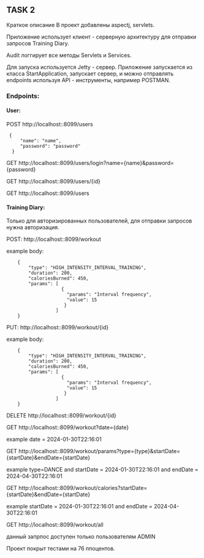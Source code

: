 ## TASK 2
Краткое описание
В проект добавлены aspectj, servlets.

Приложение использует клиент - серверную архитектуру для отправки запросов Training Diary.

Audit логгирует все методы Servlets и Services.

Для запуска используется Jetty - сервер. Приложение запускается из класса StartApplication, запускает сервер, и можно отправлять endpoints используя API - инструменты, например POSTMAN.

### Endpoints:

#### User:

POST http://localhost::8099/users

     {
         "name": "name",
         "password": "password"
      }

GET http://localhost::8099/users/login?name={name}&password={password}

GET http://localhost::8099/users/{id}

GET http://localhost::8099/users

#### Training Diary:

Только для авторизированных пользователей, для отправки запросов нужна авторизация.

POST: http://localhost::8099/workout

example body:

        {    
            "type": "HIGH_INTENSITY_INTERVAL_TRAINING",
            "duration": 200,
            "caloriesBurned": 450,
            "params": [
                        {
                          "params": "Interval frequency",
                          "value": 15
                         }
                      ]
        }

PUT: http://localhost::8099/workout/{id}

example body:

        { 
            "type": "HIGH_INTENSITY_INTERVAL_TRAINING",
            "duration": 200,
            "caloriesBurned": 450,
            "params": [
                        {
                          "params": "Interval frequency",
                          "value": 15
                         }
                      ]
        }


DELETE http://localhost::8099/workout/{id}

GET http://localhost::8099/workout?date={date}

example date = 2024-01-30T22:16:01

GET http://localhost::8099/workout/params?type={type}&startDate={startDate}&endDate={startDate}

example type=DANCE and startDate = 2024-01-30T22:16:01 and endDate = 2024-04-30T22:16:01

GET http://localhost::8099/workout/calories?startDate={startDate}&endDate={startDate}

example startDate = 2024-01-30T22:16:01 and endDate = 2024-04-30T22:16:01

GET http://localhost::8099/workout/all

данный запрпос доступен только пользователям ADMIN

Проект покрыт тестами на 76 ппоцентов.
